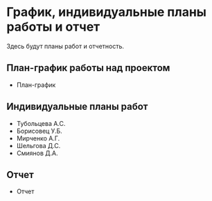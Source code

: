 # График, индивидуальные планы работы и отчет
Здесь будут планы работ и отчетность.

## План-график работы над проектом

- План-график

## Индивидуальные планы работ

- Тубольцева А.С.
- Борисовец У.Б.
- Мирченко А.Г.
- Шельгова Д.С.
- Смиянов Д.А.

## Отчет

- Отчет
